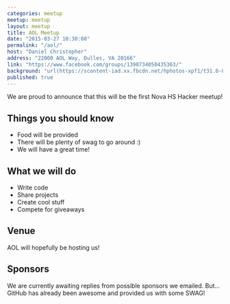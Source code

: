 ```yaml
---
categories: meetup
meetup: meetup
layout: meetup
title: AOL Meetup
date: "2015-03-27 10:30:00"
permalink: "/aol/"
host: "Daniel Christopher"
address: "22000 AOL Way, Dulles, VA 20166"
link: "https://www.facebook.com/groups/1398734050435363/"
background: "url(https://scontent-iad.xx.fbcdn.net/hphotos-xpf1/t31.0-8/s2048x2048/11016129_1520669051488982_8654521391452081045_o.jpg)"
published: true
---
```


We are proud to announce that this will be the first Nova HS Hacker meetup! 

## Things you should know
- Food will be provided
- There will be plenty of swag to go around :)
- We will have a great time!

## What we will do
- Write code
- Share projects
- Create cool stuff
- Compete for giveaways

## Venue
AOL will hopefully be hosting us! 

## Sponsors
We are currently awaiting replies from possible sponsors we emailed.
But... GitHub has already been awesome and provided us with some SWAG!
